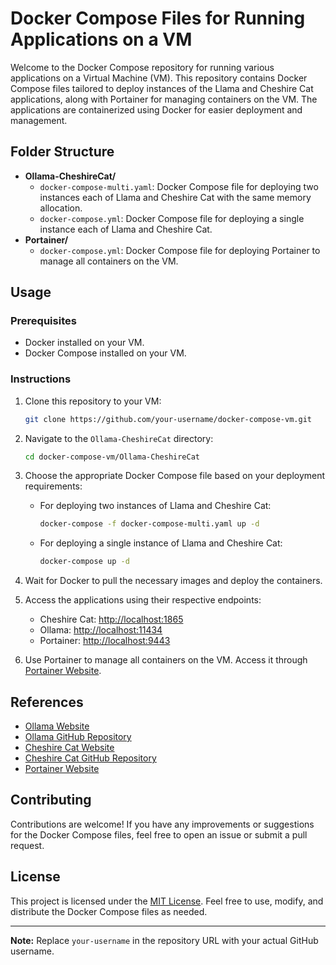 # Docker Compose Files for Running Applications on a VM

Welcome to the Docker Compose repository for running various applications on a Virtual Machine (VM). This repository contains Docker Compose files tailored to deploy instances of the Llama and Cheshire Cat applications, along with Portainer for managing containers on the VM. The applications are containerized using Docker for easier deployment and management.

## Folder Structure

- **Ollama-CheshireCat/**
  - `docker-compose-multi.yaml`: Docker Compose file for deploying two instances each of Llama and Cheshire Cat with the same memory allocation.
  - `docker-compose.yml`: Docker Compose file for deploying a single instance each of Llama and Cheshire Cat.
- **Portainer/**
  - `docker-compose.yml`: Docker Compose file for deploying Portainer to manage all containers on the VM.

## Usage

### Prerequisites

- Docker installed on your VM.
- Docker Compose installed on your VM.

### Instructions

1. Clone this repository to your VM:

    ```bash
    git clone https://github.com/your-username/docker-compose-vm.git
    ```

2. Navigate to the `Ollama-CheshireCat` directory:

    ```bash
    cd docker-compose-vm/Ollama-CheshireCat
    ```

3. Choose the appropriate Docker Compose file based on your deployment requirements:
   
   - For deploying two instances of Llama and Cheshire Cat:

        ```bash
        docker-compose -f docker-compose-multi.yaml up -d
        ```

   - For deploying a single instance of Llama and Cheshire Cat:

        ```bash
        docker-compose up -d
        ```

4. Wait for Docker to pull the necessary images and deploy the containers.

5. Access the applications using their respective endpoints:

   - Cheshire Cat: [http://localhost:1865](http://localhost:1865)
   - Ollama: [http://localhost:11434](http://localhost:11434)
   - Portainer: [http://localhost:9443](http://localhost:9443)

6. Use Portainer to manage all containers on the VM. Access it through [Portainer Website](https://www.portainer.io).

## References

- [Ollama Website](https://ollama.com)
- [Ollama GitHub Repository](https://github.com/ollama/ollama)
- [Cheshire Cat Website](https://cheshirecat.ai)
- [Cheshire Cat GitHub Repository](https://github.com/cheshire-cat-ai)
- [Portainer Website](https://www.portainer.io)

## Contributing

Contributions are welcome! If you have any improvements or suggestions for the Docker Compose files, feel free to open an issue or submit a pull request.

## License

This project is licensed under the [MIT License](LICENSE). Feel free to use, modify, and distribute the Docker Compose files as needed.

---

**Note:** Replace `your-username` in the repository URL with your actual GitHub username.
